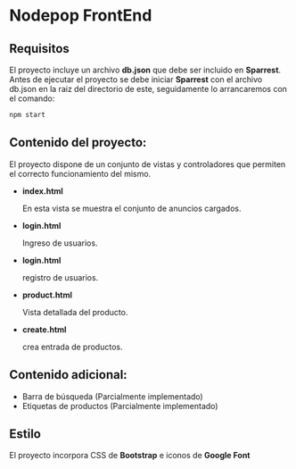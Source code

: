 # Nodepop FrontEnd

## Requisitos

El proyecto incluye un archivo **db.json** que debe ser incluido en **Sparrest**. Antes de ejecutar el proyecto se debe iniciar **Sparrest** con el archivo db.json en la raiz del directorio de este, seguidamente lo arrancaremos con el comando:

```javascript
npm start
```

## Contenido del proyecto:

El proyecto dispone de un conjunto de vistas y controladores que permiten el correcto funcionamiento del mismo.

- **index.html**
  
  En esta vista se muestra el conjunto de anuncios cargados.  
- **login.html**
  
  Ingreso de usuarios.

- **login.html**
  
  registro de usuarios.
- **product.html**
  
  Vista detallada del producto.
- **create.html**
  
  crea entrada de productos.

## Contenido adicional:

- Barra de búsqueda (Parcialmente implementado)
- Etiquetas de productos (Parcialmente implementado)


## Estilo

El proyecto incorpora CSS de **Bootstrap** e iconos de **Google Font**
